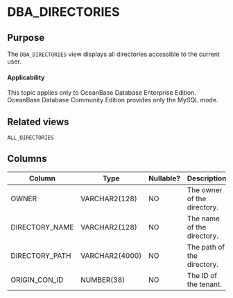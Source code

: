 DBA_DIRECTORIES
====================================

Purpose
--------------------

The `DBA_DIRECTORIES` view displays all directories accessible to the current user.

  <main id="notice" >
    <h4>Applicability</h4>
    <p>This topic applies only to OceanBase Database Enterprise Edition. OceanBase Database Community Edition provides only the MySQL mode. </p>
  </main>

Related views
----------------------

`ALL_DIRECTORIES`

Columns
----------------------

| **Column** | **Type** | **Nullable?** | **Description** |
|----------------|----------------|----------------|-------------|
| OWNER | VARCHAR2(128) | NO | The owner of the directory. |
| DIRECTORY_NAME | VARCHAR2(128) | NO | The name of the directory. |
| DIRECTORY_PATH | VARCHAR2(4000) | NO | The path of the directory. |
| ORIGIN_CON_ID | NUMBER(38) | NO | The ID of the tenant. |
